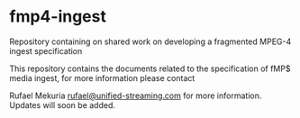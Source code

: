 # fmp4-ingest
Repository containing on shared work on developing a fragmented MPEG-4 ingest specification

This repository contains the documents related to the specification of fMP$ media ingest, for more information please contact

Rufael Mekuria rufael@unified-streaming.com for more information. Updates will soon be added.
